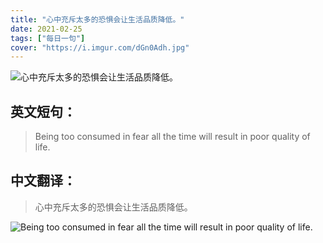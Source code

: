 ```yaml
---
title: "心中充斥太多的恐惧会让生活品质降低。"
date: 2021-02-25
tags: ["每日一句"]
cover: "https://i.imgur.com/dGn0Adh.jpg"
---
```


![心中充斥太多的恐惧会让生活品质降低。](https://i.imgur.com/xZ1CQL2.jpg)

## 英文短句：
> Being too consumed in fear all the time will result in poor quality of life.

<!--more-->

## 中文翻译：
> 心中充斥太多的恐惧会让生活品质降低。

![Being too consumed in fear all the time will result in poor quality of life.](https://i.imgur.com/KJOoeO9.jpg)

